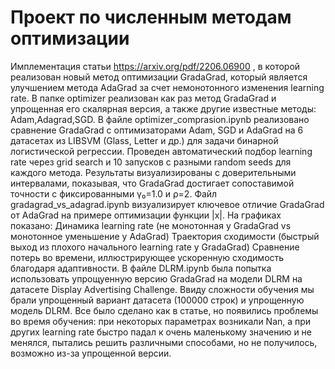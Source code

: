 # Проект по численным методам оптимизации
Имплементация статьи https://arxiv.org/pdf/2206.06900 , в которой реализован новый метод оптимизации GradaGrad, который является улучшением метода AdaGrad за счет немонотонного изменения learning rate. 
В папке optimizer реализован как раз метод GradaGrad и упрощенная его скалярная версия, а также другие известные методы: Adam,Adagrad,SGD.
В файле optimizer_comprasion.ipynb реализовано сравнение GradaGrad с оптимизаторами Adam, SGD и AdaGrad на 6 датасетах из LIBSVM (Glass, Letter и др.) для задачи бинарной логистической регрессии. Проведен автоматический подбор learning rate через grid search и 10 запусков с разными random seeds для каждого метода. Результаты визуализированы с доверительными интервалами, показывая, что GradaGrad достигает сопоставимой точности с фиксированными γ₀=1.0 и ρ=2.
Файл gradagrad_vs_adagrad.ipynb визуализирует ключевое отличие GradaGrad от AdaGrad на примере оптимизации функции |x|. На графиках показано:
Динамика learning rate (не монотонная у GradaGrad vs монотонное уменьшение у AdaGrad)
Траектория сходимости (быстрый выход из плохого начального learning rate у GradaGrad)
Сравнение потерь во времени, иллюстрирующее ускоренную сходимость благодаря адаптивности.
В файле DLRM.ipynb была попытка использовать упрощуенную версию GradaGrad на модели DLRM на датасете Display Advertising Challenge. Ввиду сложности обучения мы брали упрощенный вариант датасета (100000 строк) и упрощенную модель DLRM. Все было сделано как в статье, но появились проблемы во время обучения: при некоторых параметрах возникали Nan, а при других learning rate быстро падал к очень маленькому значению и не менялся, пытались решить различными способами, но не получилось, возможно из-за упрощенной версии.
